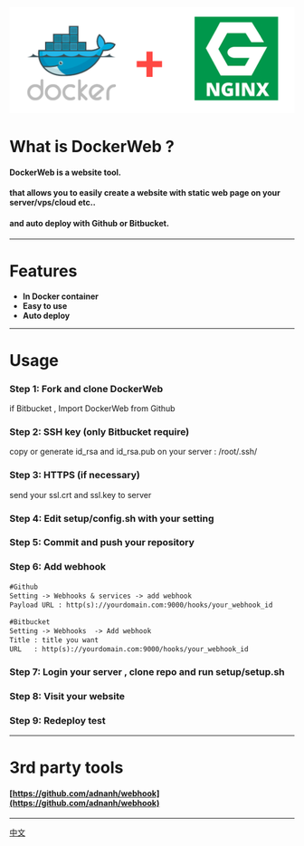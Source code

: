 ![docker+nginx](https://github.com/antscript/DockerWeb/raw/master/img/dockerweb.png)
# What is DockerWeb ?
#### DockerWeb is a website tool.

#### that allows you to easily create a website with static web page on your server/vps/cloud etc..

#### and auto deploy with Github or Bitbucket.

***

# Features
* **In Docker container**
* **Easy to use**
* **Auto deploy**

***

# Usage
### Step 1: Fork and clone DockerWeb
if Bitbucket , Import DockerWeb from Github

### Step 2: SSH key (only Bitbucket require)
copy or generate id_rsa and id_rsa.pub on your server : /root/.ssh/

### Step 3: HTTPS (if necessary)
send your ssl.crt and ssl.key to server

### Step 4: Edit setup/config.sh with your setting

### Step 5: Commit and push your repository

### Step 6: Add webhook
```
#Github  
Setting -> Webhooks & services -> add webhook
Payload URL : http(s)://yourdomain.com:9000/hooks/your_webhook_id
```
```
#Bitbucket  
Setting -> Webhooks  -> Add webhook
Title : title you want
URL   : http(s)://yourdomain.com:9000/hooks/your_webhook_id
```

### Step 7: Login your server , clone repo and run setup/setup.sh

### Step 8: Visit your website

### Step 9: Redeploy test

***

# 3rd party tools
#### [https://github.com/adnanh/webhook](https://github.com/adnanh/webhook)

***

[中文](https://github.com/antscript/DockerWeb/blob/master/README_CN.md)
